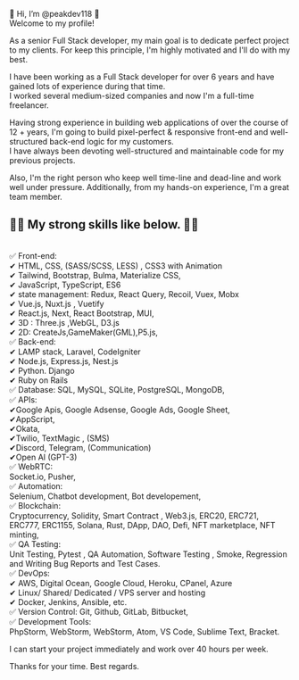 👋 Hi, I’m @peakdev118 👏 <br>
Welcome to my profile!

As a senior Full Stack developer, my main goal is to dedicate perfect project to my clients. 
For keep this principle, I'm highly motivated and I'll do with my best.

I have been working as a Full Stack developer for over 6 years and have gained lots of experience during that time. <br>
I worked several medium-sized companies and now I'm a full-time freelancer.

Having strong experience in building web applications of over the course of 12 + years, I'm going to build pixel-perfect & responsive front-end and well-structured back-end logic for my customers.<br> 
I have always been devoting well-structured and maintainable code for my previous projects.<br>

Also, I'm the right person who keep well time-line and dead-line and work well under pressure. 
Additionally, from my hands-on experience, I'm a great team member.

<h2>👀👀 My strong skills like below. 👀👀</h2><br>
✅ Front-end:<br>
✔ HTML, CSS, (SASS/SCSS, LESS) , CSS3 with Animation<br>
✔ Tailwind, Bootstrap, Bulma, Materialize CSS,<br>
✔ JavaScript, TypeScript, ES6<br>
✔ state management: Redux, React Query, Recoil, Vuex, Mobx<br>
✔ Vue.js, Nuxt.js , Vuetify<br>
✔ React.js, Next, React Bootstrap, MUI,<br>
✔ 3D : Three.js ,WebGL, D3.js<br>
✔ 2D: CreateJs,GameMaker(GML),P5.js,<br>
✅ Back-end:<br>
✔ LAMP stack, Laravel, CodeIgniter<br>
✔ Node.js, Express.js, Nest.js<br>
✔ Python. Django<br>
✔ Ruby on Rails<br>
✅ Database: SQL, MySQL, SQLite, PostgreSQL, MongoDB,<br>
✅ APIs:<br>
✔Google Apis, Google Adsense, Google Ads, Google Sheet,<br>
✔AppScript,<br>
✔Okata,<br>
✔Twilio, TextMagic , (SMS)<br>
✔Discord, Telegram, (Communication)<br>
✔Open AI (GPT-3)<br>
✅ WebRTC:<br>
Socket.io, Pusher,<br>
✅ Automation:<br>
Selenium, Chatbot development, Bot developement,<br>
✅ Blockchain:<br>
Cryptocurrency, Solidity, Smart Contract , Web3.js, ERC20, ERC721, ERC777, ERC1155, Solana, Rust, DApp, DAO, Defi, NFT marketplace, NFT minting,<br>
✅ QA Testing:<br>
Unit Testing, Pytest , QA Automation, Software Testing , Smoke, Regression and Writing Bug Reports and Test Cases.<br>
✅ DevOps:<br>
✔ AWS, Digital Ocean, Google Cloud, Heroku, CPanel, Azure<br>
✔ Linux/ Shared/ Dedicated / VPS server and hosting<br>
✔ Docker, Jenkins, Ansible, etc.<br>
✅ Version Control: Git, Github, GitLab, Bitbucket,<br>
✅ Development Tools:<br>
PhpStorm, WebStorm, WebStorm, Atom, VS Code, Sublime Text, Bracket.<br>

I can start your project immediately and work over 40 hours per week.

Thanks for your time.
Best regards.
